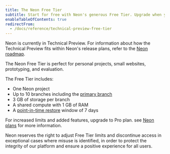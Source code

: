```yaml
---
title: The Neon Free Tier
subtitle: Start for free with Neon's generous Free Tier. Upgrade when you are ready to scale.
enableTableOfContents: true
redirectFrom:
  - /docs/reference/technical-preview-free-tier
---
```


Neon is currently in Technical Preview. For information about how the Technical Preview fits within Neon's release plans, refer to the [Neon roadmap](/docs/reference/roadmap).

The Neon Free Tier is perfect for personal projects, small websites, prototyping, and evaluation.

The Free Tier includes:

- One Neon project
- Up to 10 branches including the [primary branch](/docs/reference/glossary#primary-branch)
- 3 GB of storage per branch
- A shared compute with 1 GB of RAM
- A [point-in-time restore](/docs/reference/glossary#point-in-time-restore) window of 7 days

For increased limits and added features, upgrade to Pro plan. see [Neon plans](/docs/introduction/billing#neon-plans) for more information.

<Admonition type="note">
Neon reserves the right to adjust Free Tier limits and discontinue access in exceptional cases where misuse is identified, in order to protect the integrity of our platform and ensure a positive experience for all users.
</Admonition>
